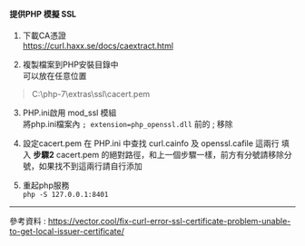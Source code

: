 #### 提供PHP 模擬 SSL  
    
1. 下載CA憑證   
    https://curl.haxx.se/docs/caextract.html
      
2. 複製檔案到PHP安裝目錄中  
    可以放在任意位置
>C:\php-7\extras\ssl\cacert.pem
    
3. PHP.ini啟用 mod_ssl 模組     
    將php.ini檔案內 `; extension=php_openssl.dll` 前的 ; 移除
4. 設定cacert.pem
    在 PHP.ini  中查找 curl.cainfo  及 openssl.cafile  這兩行
    填入 **步驟2** cacert.pem 的絕對路徑，和上一個步驟一樣，前方有分號請移除分號，如果找不到這兩行請自行添加

5. 重起php服務  
 `php -S 127.0.0.1:8401`
 
 
 - - - 
 參考資料 : https://vector.cool/fix-curl-error-ssl-certificate-problem-unable-to-get-local-issuer-certificate/
